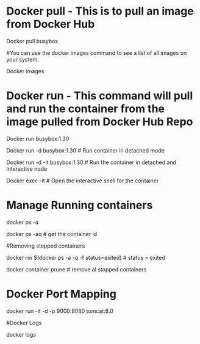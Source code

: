 # Docker pull - This is to pull an image from Docker Hub

Docker pull busybox 

#You can use the docker images command to see a list of all images on your system.

Docker images

# Docker run - This command will pull and run the container from the image pulled from Docker Hub Repo

Docker run busybox:1.30

Docker run -d busybox:1.30 # Run container in detached mode

Docker run -d -it  busybox:1.30 # Run the container in detached and interactive node

Docker exec -it <container id > # Open the interactive shell for the container

# Manage Running containers

docker ps -a

docker ps -aq # get the container id 

#Removing stopped containers

docker rm $(docker ps -a -q -f status=exited) # status = exited

docker container prune # remove al stopped containers

# Docker Port Mapping 

docker run -it -d -p 9000:8080 tomcat:8.0

#Docker Logs

docker logs <container id>

